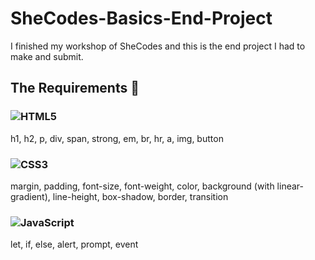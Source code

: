 # SheCodes-Basics-End-Project

I finished my workshop of SheCodes and this is the end project I had to make and submit.

## The Requirements 📝
### ![HTML5](https://img.shields.io/badge/html5-%23E34F26.svg?style=for-the-badge&logo=html5&logoColor=white)
h1, h2, p, div, span, strong, em, br, hr, a, img, button

### ![CSS3](https://img.shields.io/badge/css3-%231572B6.svg?style=for-the-badge&logo=css3&logoColor=white)
margin, padding, font-size, font-weight, color, background (with linear-gradient), line-height, box-shadow, border, transition

### ![JavaScript](https://img.shields.io/badge/javascript-%23323330.svg?style=for-the-badge&logo=javascript&logoColor=%23F7DF1E)
let, if, else, alert, prompt, event
